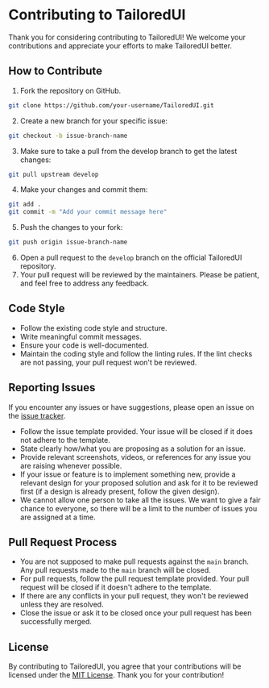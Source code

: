 # Contributing to TailoredUI
Thank you for considering contributing to TailoredUI! We welcome your contributions and appreciate your efforts to make TailoredUI better.
## How to Contribute
1. Fork the repository on GitHub.
```bash
git clone https://github.com/your-username/TailoredUI.git
```
2. Create a new branch for your specific issue:
```bash
git checkout -b issue-branch-name
```
3. Make sure to take a pull from the develop branch to get the latest changes:
```bash
git pull upstream develop
```
4. Make your changes and commit them:
```bash
git add .
git commit -m "Add your commit message here"
```
5. Push the changes to your fork:
```bash
git push origin issue-branch-name
```
6. Open a pull request to the `develop` branch on the official TailoredUI repository.
7. Your pull request will be reviewed by the maintainers. Please be patient, and feel free to address any feedback.
## Code Style
- Follow the existing code style and structure.
- Write meaningful commit messages.
- Ensure your code is well-documented.
- Maintain the coding style and follow the linting rules. If the lint checks are not passing, your pull request won't be reviewed.
## Reporting Issues
If you encounter any issues or have suggestions, please open an issue on the [issue tracker](https://github.com/TailoredUI/TailoredUI/issues).
- Follow the issue template provided. Your issue will be closed if it does not adhere to the template.
- State clearly how/what you are proposing as a solution for an issue.
- Provide relevant screenshots, videos, or references for any issue you are raising whenever possible.
- If your issue or feature is to implement something new, provide a relevant design for your proposed solution and ask for it to be reviewed first (if a design is already present, follow the given design).
- We cannot allow one person to take all the issues. We want to give a fair chance to everyone, so there will be a limit to the number of issues you are assigned at a time.
## Pull Request Process
- You are not supposed to make pull requests against the `main` branch. Any pull requests made to the `main` branch will be closed.
- For pull requests, follow the pull request template provided. Your pull request will be closed if it doesn't adhere to the template.
- If there are any conflicts in your pull request, they won't be reviewed unless they are resolved.
- Close the issue or ask it to be closed once your pull request has been successfully merged.
## License
By contributing to TailoredUI, you agree that your contributions will be licensed under the [MIT License](LICENSE).
Thank you for your contribution!
